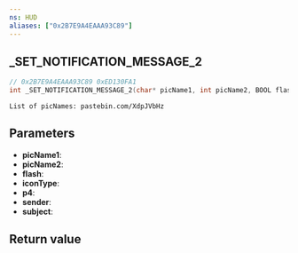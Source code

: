 ```yaml
---
ns: HUD
aliases: ["0x2B7E9A4EAAA93C89"]
---
```

## _SET_NOTIFICATION_MESSAGE_2

```c
// 0x2B7E9A4EAAA93C89 0xED130FA1
int _SET_NOTIFICATION_MESSAGE_2(char* picName1, int picName2, BOOL flash, int iconType, BOOL p4, char* sender, char* subject);
```

```
List of picNames: pastebin.com/XdpJVbHz  
```

## Parameters
* **picName1**: 
* **picName2**: 
* **flash**: 
* **iconType**: 
* **p4**: 
* **sender**: 
* **subject**: 

## Return value
